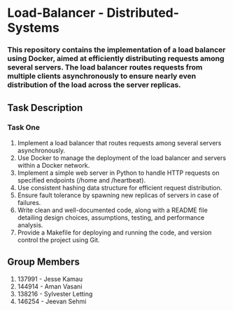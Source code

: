 # Load-Balancer - Distributed-Systems
### This repository contains the implementation of a load balancer using Docker, aimed at efficiently distributing requests among several servers. The load balancer routes requests from multiple clients asynchronously to ensure nearly even distribution of the load across the server replicas.

## Task Description
### Task One
1. Implement a load balancer that routes requests among several servers asynchronously.
2. Use Docker to manage the deployment of the load balancer and servers within a Docker network.
3. Implement a simple web server in Python to handle HTTP requests on specified endpoints (/home and /heartbeat).
4. Use consistent hashing data structure for efficient request distribution.
5. Ensure fault tolerance by spawning new replicas of servers in case of failures.
6. Write clean and well-documented code, along with a README file detailing design choices, assumptions, testing, and performance analysis.
7. Provide a Makefile for deploying and running the code, and version control the project using Git.

## Group Members
1. 137991 - Jesse Kamau
2. 144914 - Aman Vasani
3. 138216 - Sylvester Letting
4. 146254 - Jeevan Sehmi
